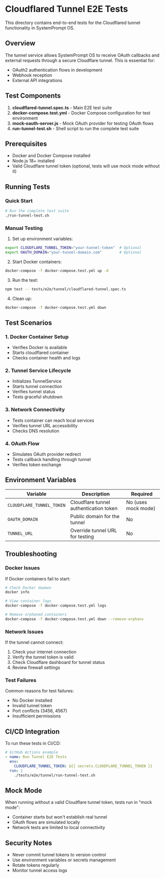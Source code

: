 # Cloudflared Tunnel E2E Tests

This directory contains end-to-end tests for the Cloudflared tunnel functionality in SystemPrompt OS.

## Overview

The tunnel service allows SystemPrompt OS to receive OAuth callbacks and external requests through a secure Cloudflare tunnel. This is essential for:

- OAuth2 authentication flows in development
- Webhook reception
- External API integrations

## Test Components

1. **cloudflared-tunnel.spec.ts** - Main E2E test suite
2. **docker-compose.test.yml** - Docker Compose configuration for test environment
3. **mock-oauth-server.js** - Mock OAuth provider for testing OAuth flows
4. **run-tunnel-test.sh** - Shell script to run the complete test suite

## Prerequisites

- Docker and Docker Compose installed
- Node.js 18+ installed
- Valid Cloudflare tunnel token (optional, tests will use mock mode without it)

## Running Tests

### Quick Start

```bash
# Run the complete test suite
./run-tunnel-test.sh
```

### Manual Testing

1. Set up environment variables:
```bash
export CLOUDFLARE_TUNNEL_TOKEN="your-tunnel-token"  # Optional
export OAUTH_DOMAIN="your-tunnel-domain.com"        # Optional
```

2. Start Docker containers:
```bash
docker-compose -f docker-compose.test.yml up -d
```

3. Run the test:
```bash
npm test -- tests/e2e/tunnel/cloudflared-tunnel.spec.ts
```

4. Clean up:
```bash
docker-compose -f docker-compose.test.yml down
```

## Test Scenarios

### 1. Docker Container Setup
- Verifies Docker is available
- Starts cloudflared container
- Checks container health and logs

### 2. Tunnel Service Lifecycle
- Initializes TunnelService
- Starts tunnel connection
- Verifies tunnel status
- Tests graceful shutdown

### 3. Network Connectivity
- Tests container can reach local services
- Verifies tunnel URL accessibility
- Checks DNS resolution

### 4. OAuth Flow
- Simulates OAuth provider redirect
- Tests callback handling through tunnel
- Verifies token exchange

## Environment Variables

| Variable | Description | Required |
|----------|-------------|----------|
| `CLOUDFLARE_TUNNEL_TOKEN` | Cloudflare tunnel authentication token | No (uses mock mode) |
| `OAUTH_DOMAIN` | Public domain for the tunnel | No |
| `TUNNEL_URL` | Override tunnel URL for testing | No |

## Troubleshooting

### Docker Issues

If Docker containers fail to start:
```bash
# Check Docker daemon
docker info

# View container logs
docker-compose -f docker-compose.test.yml logs

# Remove orphaned containers
docker-compose -f docker-compose.test.yml down --remove-orphans
```

### Network Issues

If the tunnel cannot connect:
1. Check your internet connection
2. Verify the tunnel token is valid
3. Check Cloudflare dashboard for tunnel status
4. Review firewall settings

### Test Failures

Common reasons for test failures:
- No Docker installed
- Invalid tunnel token
- Port conflicts (3456, 4567)
- Insufficient permissions

## CI/CD Integration

To run these tests in CI/CD:

```yaml
# GitHub Actions example
- name: Run Tunnel E2E Tests
  env:
    CLOUDFLARE_TUNNEL_TOKEN: ${{ secrets.CLOUDFLARE_TUNNEL_TOKEN }}
  run: |
    ./tests/e2e/tunnel/run-tunnel-test.sh
```

## Mock Mode

When running without a valid Cloudflare tunnel token, tests run in "mock mode":
- Container starts but won't establish real tunnel
- OAuth flows are simulated locally
- Network tests are limited to local connectivity

## Security Notes

- Never commit tunnel tokens to version control
- Use environment variables or secrets management
- Rotate tokens regularly
- Monitor tunnel access logs